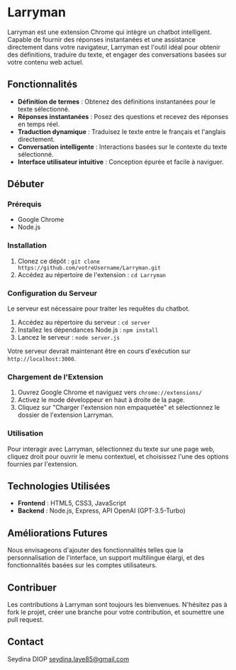 # Larryman

Larryman est une extension Chrome qui intègre un chatbot intelligent. Capable de fournir des réponses instantanées et une assistance directement dans votre navigateur, Larryman est l'outil idéal pour obtenir des définitions, traduire du texte, et engager des conversations basées sur votre contenu web actuel.

## Fonctionnalités

- **Définition de termes** : Obtenez des définitions instantanées pour le texte sélectionné.
- **Réponses instantanées** : Posez des questions et recevez des réponses en temps réel.
- **Traduction dynamique** : Traduisez le texte entre le français et l'anglais directement.
- **Conversation intelligente** : Interactions basées sur le contexte du texte sélectionné.
- **Interface utilisateur intuitive** : Conception épurée et facile à naviguer.

## Débuter

### Prérequis

- Google Chrome
- Node.js

### Installation

1. Clonez ce dépôt : `git clone https://github.com/votreUsername/Larryman.git`
2. Accédez au répertoire de l'extension : `cd Larryman`

### Configuration du Serveur

Le serveur est nécessaire pour traiter les requêtes du chatbot.

1. Accédez au répertoire du serveur : `cd server`
2. Installez les dépendances Node.js : `npm install`
3. Lancez le serveur : `node server.js`

Votre serveur devrait maintenant être en cours d'exécution sur `http://localhost:3000`.

### Chargement de l'Extension

1. Ouvrez Google Chrome et naviguez vers `chrome://extensions/`
2. Activez le mode développeur en haut à droite de la page.
3. Cliquez sur "Charger l'extension non empaquetée" et sélectionnez le dossier de l'extension Larryman.

### Utilisation

Pour interagir avec Larryman, sélectionnez du texte sur une page web, cliquez droit pour ouvrir le menu contextuel, et choisissez l'une des options fournies par l'extension.

## Technologies Utilisées

- **Frontend** : HTML5, CSS3, JavaScript
- **Backend** : Node.js, Express, API OpenAI (GPT-3.5-Turbo)

## Améliorations Futures

Nous envisageons d'ajouter des fonctionnalités telles que la personnalisation de l'interface, un support multilingue élargi, et des fonctionnalités basées sur les comptes utilisateurs.

## Contribuer

Les contributions à Larryman sont toujours les bienvenues. N'hésitez pas à fork le projet, créer une branche pour votre contribution, et soumettre une pull request.


## Contact

Seydina DIOP
seydina.laye85@gmail.com
